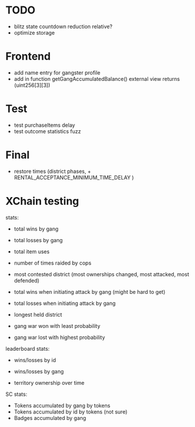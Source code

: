 
# TODO

- blitz state countdown reduction relative?
- optimize storage


# Frontend
- add name entry for gangster profile
- add in function getGangAccumulatedBalance() external view returns (uint256[3][3])


# Test
- test purchaseItems delay
- test outcome statistics fuzz

# Final
- restore times (district phases, + RENTAL_ACCEPTANCE_MINIMUM_TIME_DELAY )

# XChain testing


stats:
- total wins by gang
- total losses by gang

- total item uses
- number of times raided by cops
- most contested district (most ownerships changed, most attacked, most defended)

- total wins when initiating attack by gang (might be hard to get)
- total losses when initiating attack by gang

- longest held district
- gang war won with least probability
- gang war lost with highest probability

leaderboard stats:
- wins/losses by id
- wins/losses by gang

- territory ownership over time

SC stats:
- Tokens accumulated by gang by tokens
- Tokens accumulated by id by tokens (not sure)
- Badges accumulated by gang